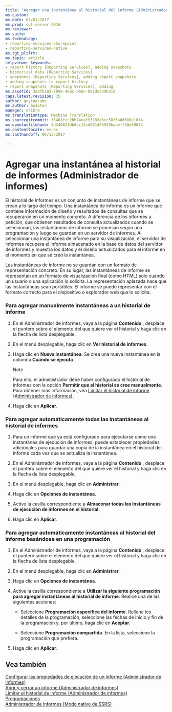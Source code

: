 ```yaml
---
title: "Agregar una instantánea al historial del informe (Administrador de informes) | Documentos de Microsoft"
ms.custom: 
ms.date: 03/01/2017
ms.prod: sql-server-2016
ms.reviewer: 
ms.suite: 
ms.technology:
- reporting-services-sharepoint
- reporting-services-native
ms.tgt_pltfrm: 
ms.topic: article
helpviewer_keywords:
- report history [Reporting Services], adding snapshots
- historical data [Reporting Services]
- snapshots [Reporting Services], adding report snapshots
- adding snapshots to report history
- report snapshots [Reporting Services], adding
ms.assetid: 3aafb183-789e-46ac-966c-881dc549b31d
caps.latest.revision: 35
author: guyinacube
ms.author: asaxton
manager: erikre
ms.translationtype: Machine Translation
ms.sourcegitcommit: f3481fcc2bb74eaf93182e6cc58f5a06666e10f4
ms.openlocfilehash: 5d340621db8dc12cd981d75939babeff40e590f2
ms.contentlocale: es-es
ms.lasthandoff: 06/13/2017

---
```

# <a name="add-a-snapshot-to-report-history-report-manager"></a>Agregar una instantánea al historial de informes (Administrador de informes)
  El historial de informes es un conjunto de instantáneas de informe que se crean a lo largo del tiempo. Una instantánea de informe es un informe que contiene información de diseño y resultados de consultas que se recuperaron en un momento concreto. A diferencia de los informes a petición, que obtienen resultados de consulta actualizados cuando se seleccionan, las instantáneas de informe se procesan según una programación y luego se guardan en un servidor de informes. Al seleccionar una instantánea de informe para su visualización, el servidor de informes recupera el informe almacenado en la base de datos del servidor de informes y muestra los datos y el diseño actualizados para el informe en el momento en que se creó la instantánea.  
  
 Las instantáneas de informe no se guardan con un formato de representación concreto. En su lugar, las instantáneas de informe se representan en un formato de visualización final (como HTML) solo cuando un usuario o una aplicación lo solicita. La representación aplazada hace que las instantáneas sean portátiles. El informe se puede representar con el formato correcto para el dispositivo o explorador web que lo solicita.  
  
### <a name="to-manually-add-snapshots-to-report-history"></a>Para agregar manualmente instantáneas a un historial de informe  
  
1.  En el Administrador de informes, vaya a la página **Contenido** , desplace el puntero sobre el elemento del que quiere ver el historial y haga clic en la flecha de lista desplegable.  
  
2.  En el menú desplegable, haga clic en **Ver historial de informes**.  
  
3.  Haga clic en **Nueva instantánea**. Se crea una nueva instantánea en la columna **Cuando se ejecuta** .  
  
    > [!NOTE]  
    >  Para ello, el administrador debe haber configurado el historial de informes con la opción **Permitir que el historial se cree manualmente**. Para obtener más información, vea [Limitar el historial de informe &#40;Administrador de informes&#41;](../../reporting-services/reports/limit-report-history-report-manager.md).  
  
4.  Haga clic en **Aplicar**.  
  
### <a name="to-automatically-add-all-snapshots-to-report-history"></a>Para agregar automáticamente todas las instantáneas al historial de informes  
  
1.  Para un informe que ya está configurado para ejecutarse como una instantánea de ejecución de informes, puede establecer propiedades adicionales para guardar una copia de la instantánea en el historial del informe cada vez que se actualiza la instantánea.  
  
2.  En el Administrador de informes, vaya a la página **Contenido** , desplace el puntero sobre el elemento del que quiere ver el historial y haga clic en la flecha de lista desplegable.  
  
3.  En el menú desplegable, haga clic en **Administrar**.  
  
4.  Haga clic en **Opciones de instantánea**.  
  
5.  Active la casilla correspondiente a **Almacenar todas las instantáneas de ejecución de informes en el historial**.  
  
6.  Haga clic en **Aplicar**.  
  
### <a name="to-automatically-add-snapshots-to-report-history-based-on-a-schedule"></a>Para agregar automáticamente instantáneas al historial del informe basándose en una programación  
  
1.  En el Administrador de informes, vaya a la página **Contenido** , desplace el puntero sobre el elemento del que quiere ver el historial y haga clic en la flecha de lista desplegable.  
  
2.  En el menú desplegable, haga clic en **Administrar**.  
  
3.  Haga clic en **Opciones de instantánea**.  
  
4.  Active la casilla correspondiente a **Utilizar la siguiente programación para agregar instantáneas al historial de informe**. Realice una de las siguientes acciones:  
  
    -   Seleccione **Programación específica del informe**. Rellene los detalles de la programación, seleccione las fechas de inicio y fin de la programación y, por último, haga clic en **Aceptar**.  
  
    -   Seleccione **Programación compartida**. En la lista, seleccione la programación que prefiera.  
  
5.  Haga clic en **Aplicar**.  
  
## <a name="see-also"></a>Vea también  
 [Configurar las propiedades de ejecución de un informe &#40;Administrador de informes&#41;](../../reporting-services/reports/configure-execution-properties-for-a-report-report-manager.md)   
 [Abrir y cerrar un informe &#40;Administrador de informes&#41;](../../reporting-services/reports/open-and-close-a-report-report-manager.md)   
 [Limitar el historial de informe &#40;Administrador de informes&#41;](../../reporting-services/reports/limit-report-history-report-manager.md)   
 [Programaciones](../../reporting-services/subscriptions/schedules.md)   
 [Administrador de informes &#40;Modo nativo de SSRS&#41;](http://msdn.microsoft.com/library/80949f9d-58f5-48e3-9342-9e9bf4e57896)  
  
  
